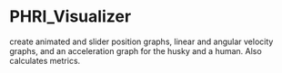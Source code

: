 # PHRI_Visualizer
create animated and slider position graphs, linear and angular velocity graphs, and an acceleration graph for the husky and a human. Also calculates metrics.
